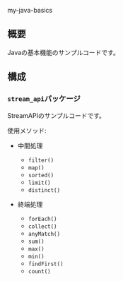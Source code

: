 my-java-basics

## 概要

Javaの基本機能のサンプルコードです。

## 構成

### `stream_api`パッケージ

StreamAPIのサンプルコードです。

使用メソッド:

- 中間処理
  - `filter()`
  - `map()`
  - `sorted()`
  - `limit()`
  - `distinct()`

- 終端処理
  - `forEach()`
  - `collect()`
  - `anyMatch()`
  - `sum()`
  - `max()`
  - `min()`
  - `findFirst()`
  - `count()`
